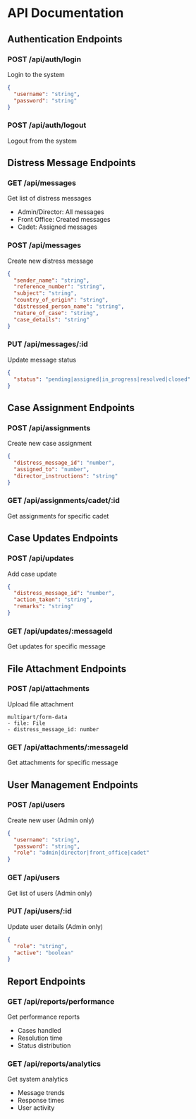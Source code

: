 # API Documentation

## Authentication Endpoints

### POST /api/auth/login
Login to the system
```json
{
  "username": "string",
  "password": "string"
}
```

### POST /api/auth/logout
Logout from the system

## Distress Message Endpoints

### GET /api/messages
Get list of distress messages
- Admin/Director: All messages
- Front Office: Created messages
- Cadet: Assigned messages

### POST /api/messages
Create new distress message
```json
{
  "sender_name": "string",
  "reference_number": "string",
  "subject": "string",
  "country_of_origin": "string",
  "distressed_person_name": "string",
  "nature_of_case": "string",
  "case_details": "string"
}
```

### PUT /api/messages/:id
Update message status
```json
{
  "status": "pending|assigned|in_progress|resolved|closed"
}
```

## Case Assignment Endpoints

### POST /api/assignments
Create new case assignment
```json
{
  "distress_message_id": "number",
  "assigned_to": "number",
  "director_instructions": "string"
}
```

### GET /api/assignments/cadet/:id
Get assignments for specific cadet

## Case Updates Endpoints

### POST /api/updates
Add case update
```json
{
  "distress_message_id": "number",
  "action_taken": "string",
  "remarks": "string"
}
```

### GET /api/updates/:messageId
Get updates for specific message

## File Attachment Endpoints

### POST /api/attachments
Upload file attachment
```
multipart/form-data
- file: File
- distress_message_id: number
```

### GET /api/attachments/:messageId
Get attachments for specific message

## User Management Endpoints

### POST /api/users
Create new user (Admin only)
```json
{
  "username": "string",
  "password": "string",
  "role": "admin|director|front_office|cadet"
}
```

### GET /api/users
Get list of users (Admin only)

### PUT /api/users/:id
Update user details (Admin only)
```json
{
  "role": "string",
  "active": "boolean"
}
```

## Report Endpoints

### GET /api/reports/performance
Get performance reports
- Cases handled
- Resolution time
- Status distribution

### GET /api/reports/analytics
Get system analytics
- Message trends
- Response times
- User activity
